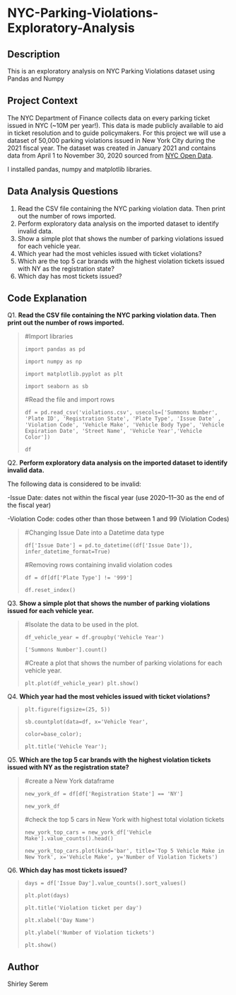 # NYC-Parking-Violations-Exploratory-Analysis

## Description
This is an exploratory analysis on NYC Parking Violations dataset using Pandas and Numpy


## Project Context
The NYC Department of Finance collects data on every parking ticket issued in NYC (~10M per year!). This data is made publicly available to aid in ticket resolution and to guide policymakers. For this project we will use a dataset of 50,000 parking violations issued in New York City during the 2021 fiscal year. The dataset was created in January 2021 and contains data from April 1 to November 30, 2020 sourced from [NYC Open Data](https://data.cityofnewyork.us/City-Government/Parking-Violations-Issued-Fiscal-Year-2023/pvqr-7yc4).

I installed pandas, numpy and matplotlib libraries.

## Data Analysis Questions
1. Read the CSV file containing the NYC parking violation data.  Then print out the number of rows imported.
2. Perform exploratory data analysis on the imported dataset to identify invalid data.
3. Show a simple plot that shows the number of parking violations issued for each vehicle year.
4. Which year had the most vehicles issued with ticket violations?
5. Which are the top 5 car brands with the highest violation tickets issued with NY as the registration state?
6. Which day has most tickets issued?

## Code Explanation
Q1. **Read the CSV file containing the NYC parking violation data.  Then print out the number of rows imported.**
>#Import libraries
>
>`import pandas as pd`
>
>`import numpy as np`
>
>`import matplotlib.pyplot as plt`
>
>`import seaborn as sb`
>
>#Read the file and import rows
>
>`df = pd.read_csv('violations.csv', usecols=['Summons Number', 'Plate ID', 'Registration State', 'Plate Type', 'Issue Date' , 'Violation Code', 'Vehicle Make', 'Vehicle Body Type', 'Vehicle Expiration Date', 'Street Name', 'Vehicle Year','Vehicle Color'])`
>
>`df`
>
>


Q2. **Perform exploratory data analysis on the imported dataset to identify invalid data.**

The following data is considered to be invalid:

-Issue Date: dates not within the fiscal year (use 2020–11–30 as the end of the fiscal year)

-Violation Code: codes other than those between 1 and 99 (Violation Codes)

>#Changing Issue Date into a Datetime data type
>
>`df['Issue Date'] = pd.to_datetime((df['Issue Date']), infer_datetime_format=True)`
>
>#Removing rows containing invalid violation codes
>
>`df = df[df['Plate Type'] != '999']`
>
>`df.reset_index()`


Q3. **Show a simple plot that shows the number of parking violations issued for each vehicle year.**

>#Isolate the data to be used in the plot.
>
>`df_vehicle_year = df.groupby('Vehicle Year')`
>
>`['Summons Number'].count()`
>
>#Create a plot that shows the number of parking violations for each vehicle year.
>
>`plt.plot(df_vehicle_year)
plt.show()`


Q4. **Which year had the most vehicles issued with ticket violations?**

>`plt.figure(figsize=(25, 5))`
>
>`sb.countplot(data=df, x='Vehicle Year',` 
>
>`color=base_color);`
>
>`plt.title('Vehicle Year');`


Q5. **Which are the top 5 car brands with the highest violation tickets issued with NY as the registration state?**

>#create a New York dataframe
>
>`new_york_df = df[df['Registration State'] == 'NY']` 
>
>`new_york_df`
>
>#check the top 5 cars in New York with highest total violation tickets
>
>`new_york_top_cars = new_york_df['Vehicle Make'].value_counts().head()`
>
>`new_york_top_cars.plot(kind='bar', title='Top 5 Vehicle Make in New York', x='Vehicle Make', y='Number of Violation Tickets')`


Q6. **Which day has most tickets issued?**

>`days = df['Issue Day'].value_counts().sort_values()`
>
>`plt.plot(days)`
>
>`plt.title('Violation ticket per day')`
>
>`plt.xlabel('Day Name')`
>
>`plt.ylabel('Number of Violation tickets')`
>
>`plt.show()`

## Author
Shirley Serem
